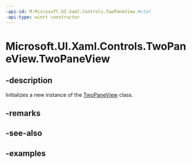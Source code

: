 ```yaml
---
-api-id: M:Microsoft.UI.Xaml.Controls.TwoPaneView.#ctor
-api-type: winrt constructor
---
```


<!-- Method syntax.
public TwoPaneView.TwoPaneView()
-->

# Microsoft.UI.Xaml.Controls.TwoPaneView.TwoPaneView

## -description

Initializes a new instance of the [TwoPaneView](twopaneview.md) class.

## -remarks

## -see-also

## -examples

